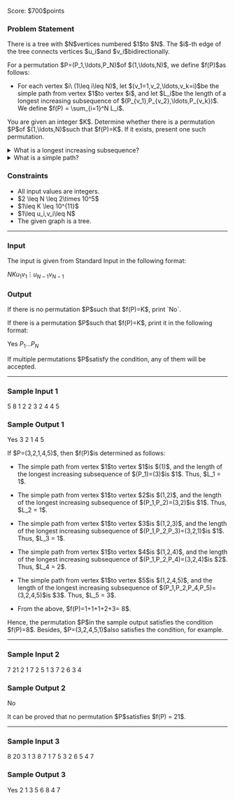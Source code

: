 
<div>

<span>

<span>

<p>
Score: $700$points
</p>

<div>

<section>

### **Problem Statement**

<p>
There is a tree with $N$vertices numbered $1$to $N$. The $i$-th edge of the tree connects vertices $u_i$and $v_i$bidirectionally.
</p>

<p>
For a permutation $P=(P_1,\ldots,P_N)$of $(1,\ldots,N)$, we define $f(P)$as follows:
</p>

<ul>

<li>
For each vertex $i\ (1\leq i\leq N)$, let $(v_1=1,v_2,\ldots,v_k=i)$be the simple path from vertex $1$to vertex $i$, and let $L_i$be the length of a longest increasing subsequence of $(P_{v_1},P_{v_2},\ldots,P_{v_k})$. We define $f(P) = \sum_{i=1}^N L_i$.
</li>

</ul>

<p>
You are given an integer $K$. Determine whether there is a permutation $P$of $(1,\ldots,N)$such that $f(P)=K$. If it exists, present one such permutation.
</p>

<details>

<summary>
What is a longest increasing subsequence?
</summary>
A 
<strong>
subsequence
</strong>
of a sequence is a sequence obtained by removing zero or more elements from the original sequence and concatenating the remaining elements without changing the order.
For example, $(10,30)$is a subsequence of $(10,20,30)$, but $(20,10)$is not.

The 
<strong>
longest increasing subsequence
</strong>
of a sequence is the longest strictly increasing subsequence of that sequence.

</details>

<details>

<summary>
What is a simple path?
</summary>
For vertices $X$and $Y$in a graph $G$, a 
<strong>
walk
</strong>
from vertex $X$to vertex $Y$is a sequence of vertices $(v_1,v_2, \ldots, v_k)$such that
$v_1=X$, $v_k=Y$, and $v_i$and
$v_{i+1}$are connected by an edge for all $1\leq i\leq k-1$.  
Furthermore, if $v_1,v_2, \ldots, v_k$are all distinct, it is called a 
<strong>
simple path
</strong>
(or simply a 
<strong>
path
</strong>
) from vertex $X$to vertex $Y$.

</details>

</section>

</div>

<div>

<section>

### **Constraints**

<ul>

<li>
All input values are integers.
</li>

<li>
$2 \leq N \leq 2\times 10^5$
</li>

<li>
$1\leq K \leq 10^{11}$
</li>

<li>
$1\leq u_i,v_i\leq N$
</li>

<li>
The given graph is a tree.
</li>

</ul>

</section>

</div>

---

<div>

<div>

<section>

### **Input**

<p>
The input is given from Standard Input in the following format:
</p>

<div>

$N$$K$$u_1$$v_1$$\vdots$$u_{N-1}$$v_{N-1}$
</div>

</section>

</div>

<div>

<section>

### **Output**

<p>
If there is no permutation $P$such that $f(P)=K$, print `No`.
</p>

<p>
If there is a permutation $P$such that $f(P)=K$, print it in the following format:
</p>

<div>

Yes
$P_1$$\ldots$$P_N$
</div>

<p>
If multiple permutations $P$satisfy the condition, any of them will be accepted.
</p>

</section>

</div>

</div>

---

<div>

<section>

### **Sample Input 1**

<div>

5 8
1 2
2 3
2 4
4 5

</div>

</section>

</div>

<div>

<section>

### **Sample Output 1**

<div>

Yes
3 2 1 4 5

</div>

<p>
If $P=(3,2,1,4,5)$, then $f(P)$is determined as follows:
</p>

<ul>

<li>

<p>
The simple path from vertex $1$to vertex $1$is $(1)$, and the length of the longest increasing subsequence of $(P_1)=(3)$is $1$. Thus, $L_1 = 1$.
</p>

</li>

<li>

<p>
The simple path from vertex $1$to vertex $2$is $(1,2)$, and the length of the longest increasing subsequence of $(P_1,P_2)=(3,2)$is $1$. Thus, $L_2 = 1$.
</p>

</li>

<li>

<p>
The simple path from vertex $1$to vertex $3$is $(1,2,3)$, and the length of the longest increasing subsequence of $(P_1,P_2,P_3)=(3,2,1)$is $1$. Thus, $L_3 = 1$.
</p>

</li>

<li>

<p>
The simple path from vertex $1$to vertex $4$is $(1,2,4)$, and the length of the longest increasing subsequence of $(P_1,P_2,P_4)=(3,2,4)$is $2$. Thus, $L_4 = 2$.
</p>

</li>

<li>

<p>
The simple path from vertex $1$to vertex $5$is $(1,2,4,5)$, and the length of the longest increasing subsequence of $(P_1,P_2,P_4,P_5)=(3,2,4,5)$is $3$. Thus, $L_5 = 3$.
</p>

</li>

<li>

<p>
From the above, $f(P)=1+1+1+2+3= 8$.
</p>

</li>

</ul>

<p>
Hence, the permutation $P$in the sample output satisfies the condition $f(P)=8$. Besides, $P=(3,2,4,5,1)$also satisfies the condition, for example.
</p>

</section>

</div>

---

<div>

<section>

### **Sample Input 2**

<div>

7 21
2 1
7 2
5 1
3 7
2 6
3 4

</div>

</section>

</div>

<div>

<section>

### **Sample Output 2**

<div>

No

</div>

<p>
It can be proved that no permutation $P$satisfies $f(P) = 21$.
</p>

</section>

</div>

---

<div>

<section>

### **Sample Input 3**

<div>

8 20
3 1
3 8
7 1
7 5
3 2
6 5
4 7

</div>

</section>

</div>

<div>

<section>

### **Sample Output 3**

<div>

Yes
2 1 3 5 6 8 4 7

</div>

</section>

</div>

</span>

</span>

</div>
